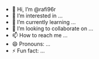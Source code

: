 - 👋 Hi, I’m @rafi96r
- 👀 I’m interested in ...
- 🌱 I’m currently learning ...
- 💞️ I’m looking to collaborate on ...
- 📫 How to reach me ...
- 😄 Pronouns: ...
- ⚡ Fun fact: ...

<!---
rafi96r/rafi96r is a ✨ special ✨ repository because its `README.md` (this file) appears on your GitHub profile.
You can click the Preview link to take a look at your changes.
--->
